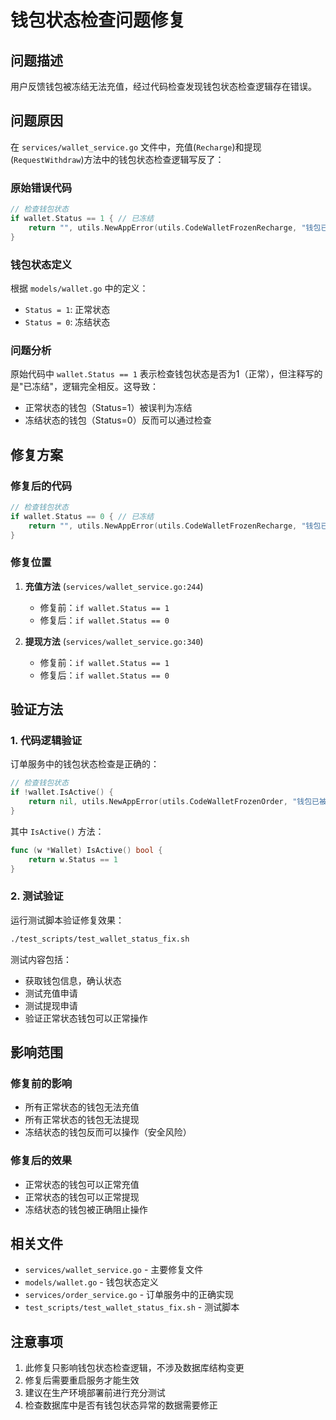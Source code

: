 # 钱包状态检查问题修复

## 问题描述

用户反馈钱包被冻结无法充值，经过代码检查发现钱包状态检查逻辑存在错误。

## 问题原因

在 `services/wallet_service.go` 文件中，充值(`Recharge`)和提现(`RequestWithdraw`)方法中的钱包状态检查逻辑写反了：

### 原始错误代码

```go
// 检查钱包状态
if wallet.Status == 1 { // 已冻结
    return "", utils.NewAppError(utils.CodeWalletFrozenRecharge, "钱包已被冻结，无法充值")
}
```

### 钱包状态定义

根据 `models/wallet.go` 中的定义：
- `Status = 1`: 正常状态
- `Status = 0`: 冻结状态

### 问题分析

原始代码中 `wallet.Status == 1` 表示检查钱包状态是否为1（正常），但注释写的是"已冻结"，逻辑完全相反。这导致：
- 正常状态的钱包（Status=1）被误判为冻结
- 冻结状态的钱包（Status=0）反而可以通过检查

## 修复方案

### 修复后的代码

```go
// 检查钱包状态
if wallet.Status == 0 { // 已冻结
    return "", utils.NewAppError(utils.CodeWalletFrozenRecharge, "钱包已被冻结，无法充值")
}
```

### 修复位置

1. **充值方法** (`services/wallet_service.go:244`)
   - 修复前：`if wallet.Status == 1`
   - 修复后：`if wallet.Status == 0`

2. **提现方法** (`services/wallet_service.go:340`)
   - 修复前：`if wallet.Status == 1`
   - 修复后：`if wallet.Status == 0`

## 验证方法

### 1. 代码逻辑验证

订单服务中的钱包状态检查是正确的：
```go
// 检查钱包状态
if !wallet.IsActive() {
    return nil, utils.NewAppError(utils.CodeWalletFrozenOrder, "钱包已被冻结，无法创建订单")
}
```

其中 `IsActive()` 方法：
```go
func (w *Wallet) IsActive() bool {
    return w.Status == 1
}
```

### 2. 测试验证

运行测试脚本验证修复效果：
```bash
./test_scripts/test_wallet_status_fix.sh
```

测试内容包括：
- 获取钱包信息，确认状态
- 测试充值申请
- 测试提现申请
- 验证正常状态钱包可以正常操作

## 影响范围

### 修复前的影响
- 所有正常状态的钱包无法充值
- 所有正常状态的钱包无法提现
- 冻结状态的钱包反而可以操作（安全风险）

### 修复后的效果
- 正常状态的钱包可以正常充值
- 正常状态的钱包可以正常提现
- 冻结状态的钱包被正确阻止操作

## 相关文件

- `services/wallet_service.go` - 主要修复文件
- `models/wallet.go` - 钱包状态定义
- `services/order_service.go` - 订单服务中的正确实现
- `test_scripts/test_wallet_status_fix.sh` - 测试脚本

## 注意事项

1. 此修复只影响钱包状态检查逻辑，不涉及数据库结构变更
2. 修复后需要重启服务才能生效
3. 建议在生产环境部署前进行充分测试
4. 检查数据库中是否有钱包状态异常的数据需要修正 